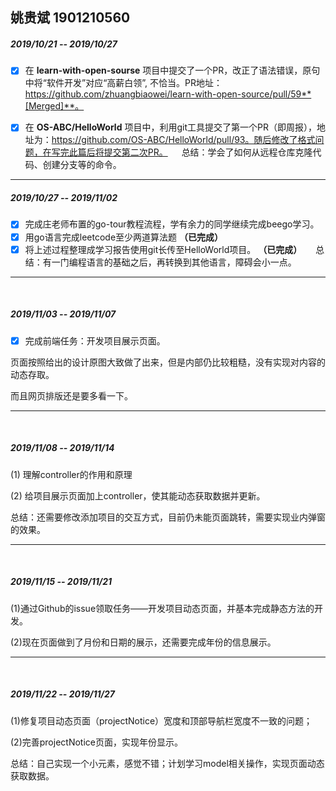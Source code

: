 ## 姚贵斌 1901210560

##### 2019/10/21 -- 2019/10/27 

- [x] 在 **learn-with-open-sourse** 项目中提交了一个PR，改正了语法错误，原句中将“软件开发”对应“高薪白领”, 不恰当。PR地址：https://github.com/zhuangbiaowei/learn-with-open-source/pull/59**[Merged]**。

- [x] 在 **OS-ABC/HelloWorld** 项目中，利用git工具提交了第一个PR（即周报），地址为：https://github.com/OS-ABC/HelloWorld/pull/93。随后修改了格式问题，在写完此篇后将提交第二次PR。
&emsp;
总结：学会了如何从远程仓库克隆代码、创建分支等的命令。 
---


##### 2019/10/27 -- 2019/11/02

- [x] 完成庄老师布置的go-tour教程流程，学有余力的同学继续完成beego学习。
- [x] 用go语言完成leetcode至少两道算法题 **（已完成）**
- [x] 将上述过程整理成学习报告使用git长传至HelloWorld项目。 **（已完成）**
&emsp;
总结：有一门编程语言的基础之后，再转换到其他语言，障碍会小一点。

---

&nbsp;

##### 2019/11/03 -- 2019/11/07

- [x] 完成前端任务：开发项目展示页面。

页面按照给出的设计原图大致做了出来，但是内部仍比较粗糙，没有实现对内容的动态存取。

而且网页排版还是要多看一下。

---

&nbsp;

##### 2019/11/08 -- 2019/11/14

(1) 理解controller的作用和原理

(2) 给项目展示页面加上controller，使其能动态获取数据并更新。

总结：还需要修改添加项目的交互方式，目前仍未能页面跳转，需要实现业内弹窗的效果。

---

&nbsp;

##### 2019/11/15 -- 2019/11/21

(1)通过Github的issue领取任务——开发项目动态页面，并基本完成静态方法的开发。

(2)现在页面做到了月份和日期的展示，还需要完成年份的信息展示。

---

&nbsp;

##### 2019/11/22 -- 2019/11/27

(1)修复项目动态页面（projectNotice）宽度和顶部导航栏宽度不一致的问题；

(2)完善projectNotice页面，实现年份显示。

总结：自己实现一个小元素，感觉不错；计划学习model相关操作，实现页面动态获取数据。